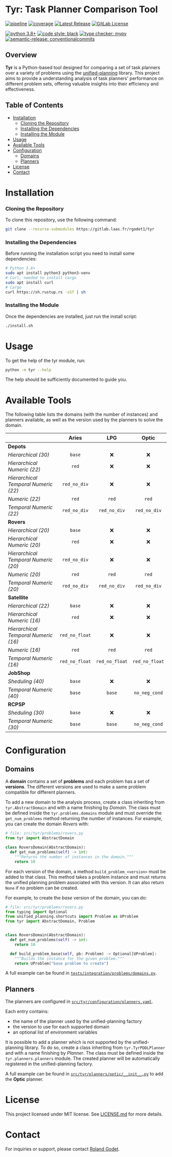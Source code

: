 # Tyr: Task Planner Comparison Tool

[![pipeline](https://gitlab.laas.fr/rgodet1/tyr/badges/master/pipeline.svg)](https://gitlab.laas.fr/rgodet1/tyr/-/pipelines)
[![coverage](https://gitlab.laas.fr/rgodet1/tyr/badges/master/coverage.svg)](https://gitlab.laas.fr/rgodet1/tyr/-/graphs/master/charts)
[![Latest Release](https://gitlab.laas.fr/rgodet1/tyr/-/badges/release.svg)](https://gitlab.laas.fr/rgodet1/tyr/-/releases)
[![GitLab License](https://img.shields.io/gitlab/license/rgodet1%2Ftyr?gitlab_url=https%3A%2F%2Fgitlab.laas.fr%2F&label=License)](https://gitlab.laas.fr/rgodet1/tyr/-/blob/master/LICENSE.md)


[![python 3.8+](https://img.shields.io/badge/python-3.8+-blue.svg?logo=python)](https://www.python.org/)
[![code style: black](https://img.shields.io/badge/code%20style-black-000000.svg)](https://github.com/psf/black)
[![type checker: mypy](https://img.shields.io/badge/%20type_checker-mypy-%231674b1)](https://github.com/python/mypy)
[![semantic-release: conventionalcommits](https://img.shields.io/badge/semantic--release-conventionalcommits-e10079?logo=semantic-release)](https://github.com/semantic-release/semantic-release)


## Overview

**Tyr** is a Python-based tool designed for comparing a set of task planners over a variety of problems using the [unified-planning](https://unified-planning.readthedocs.io) library.
This project aims to provide a understanding analysis of task planners' performance on different problem sets, offering valuable insights into their efficiency and effectiveness.

## Table of Contents

- [Installation](#installation)
    - [Cloning the Repository](#cloning-the-repository)
    - [Installing the Dependencies](#installing-the-dependencies)
    - [Installing the Module](#installing-the-module)
- [Usage](#usage)
- [Available Tools](#available-tools)
- [Configuration](#configuration)
  - [Domains](#domains)
  - [Planners](#planners)
- [License](#license)
- [Contact](#contact)

# Installation

### Cloning the Repository

To clone this repository, use the following command:

```bash
git clone --recurse-submodules https://gitlab.laas.fr/rgodet1/tyr
```

### Installing the Dependencies

Before running the installation script you need to install some dependencies:

```bash
# Python 3.8+
sudo apt install python3 python3-venv
# Curl, needed to install cargo
sudo apt install curl
# Cargo
curl https://sh.rustup.rs -sSf | sh
```

### Installing the Module

Once the dependencies are installed, just run the install script:

```bash
./install.sh
```

# Usage

To get the help of the tyr module, run:

```bash
python -m tyr --help
```

The help should be sufficiently documented to guide you.

# Available Tools

The following table lists the domains (with the number of instances) and planners available, as well as the version used by the planners to solve the domain.

|                                      |   **Aries**    |    **LPG**     |   **Optic**    |
| ------------------------------------ | :------------: | :------------: | :------------: |
| **Depots**                           |                |                |                |
| *Hierarchical (30)*                  |     `base`     |       ❌       |       ❌       |
| *Hierarchical Numeric (22)*          |     `red`      |       ❌       |       ❌       |
| *Hierarchical Temporal Numeric (22)* |  `red_no_div`  |       ❌       |       ❌       |
| *Numeric (22)*                       |     `red`      |     `red`      |     `red`      |
| *Temporal Numeric (22)*              |  `red_no_div`  |  `red_no_div`  |  `red_no_div`  |
| **Rovers**                           |                |                |                |
| *Hierarchical (20)*                  |     `base`     |       ❌       |       ❌       |
| *Hierarchical Numeric (20)*          |     `red`      |       ❌       |       ❌       |
| *Hierarchical Temporal Numeric (20)* |  `red_no_div`  |       ❌       |       ❌       |
| *Numeric (20)*                       |     `red`      |     `red`      |     `red`      |
| *Temporal Numeric (20)*              |  `red_no_div`  |  `red_no_div`  |  `red_no_div`  |
| **Satellite**                        |                |                |                |
| *Hierarchical (22)*                  |     `base`     |       ❌       |       ❌       |
| *Hierarchical Numeric (16)*          |     `red`      |       ❌       |       ❌       |
| *Hierarchical Temporal Numeric (16)* | `red_no_float` |       ❌       |       ❌       |
| *Numeric (16)*                       |     `red`      |     `red`      |     `red`      |
| *Temporal Numeric (16)*              | `red_no_float` | `red_no_float` | `red_no_float` |
| **JobShop**                          |                |                |                |
| *Sheduling (40)*                     |     `base`     |       ❌       |       ❌       |
| *Temporal Numeric (40)*              |     `base`     |     `base`     | `no_neg_cond`  |
| **RCPSP**                            |                |                |                |
| *Sheduling (30)*                     |     `base`     |       ❌       |       ❌       |
| *Temporal Numeric (30)*              |     `base`     |     `base`     | `no_neg_cond`  |

# Configuration

## Domains

A **domain** contains a set of **problems** and each problem has a set of **versions**.
The different versions are used to make a same problem compatible for different planners.

To add a new domain to the analysis process, create a class inheriting from `tyr.AbstractDomain` and with a name finishing by *Domain*.
The class must be defined inside the `tyr.problems.domains` module and must override the `get_num_problems` method returning the number of instances.
For example, you can create the domain *Rovers* with:

```python
# file: src/tyr/problems/rovers.py
from tyr import AbstractDomain

class RoversDomain(AbstractDomain):
  def get_num_problems(self) -> int:
    """Returns the number of instances in the domain."""
    return 10
```

For each version of the domain, a method `build_problem_<version>` must be added to that class.
This method takes a problem instance and must returns the unified planning problem associated with this version.
It can also return `None` if no problem can be created.

For example, to create the *base* version of the domain, you can do:

```python
# file: src/tyr/problems/rovers.py
from typing import Optional
from unified_planning.shortcuts import Problem as UProblem
from tyr import AbstractDomain, Problem


class RoversDomain(AbstractDomain):
  def get_num_problems(self) -> int:
    return 10

  def build_problem_base(self, pb: Problem) -> Optional[UProblem]:
    """Builds the instance for the given problem."""
    return UProblem("base problem to create")
```

A full example can be found in [`tests/integration/problems/domains.py`](https://gitlab.laas.fr/rgodet1/tyr/-/blob/master/tests/integration/problems/domains.py).

## Planners

The planners are configured in [`src/tyr/configuration/planners.yaml`](https://gitlab.laas.fr/rgodet1/tyr/-/blob/master/src/tyr/configuration/planners.yaml).

Each entry contains:

- the name of the planner used by the unified-planning factory
- the version to use for each supported domain
- an optional list of environment variables

It is possible to add a planner which is not supported by the unified-planning library.
To do so, create a class inheriting from `tyr.TyrPDDLPlanner` and with a name finishing by *Planner*.
The class must be defined inside the `tyr.planners.planners` module.
The created planner will be automatically registered in the unified-planning factory.

A full example can be found in [`src/tyr/planners/optic/__init__.py`](https://gitlab.laas.fr/rgodet1/tyr/-/blob/master/src/tyr/planners/optic/__init__.py) to add the **Optic** planner.

# License

This project licensed under MIT license.
See [LICENSE.md](https://gitlab.laas.fr/rgodet1/tyr/-/blob/master/LICENSE.md) for more details.

# Contact

For inquiries or support, please contact [Roland Godet](mailto:rgodet@raida.fr).

